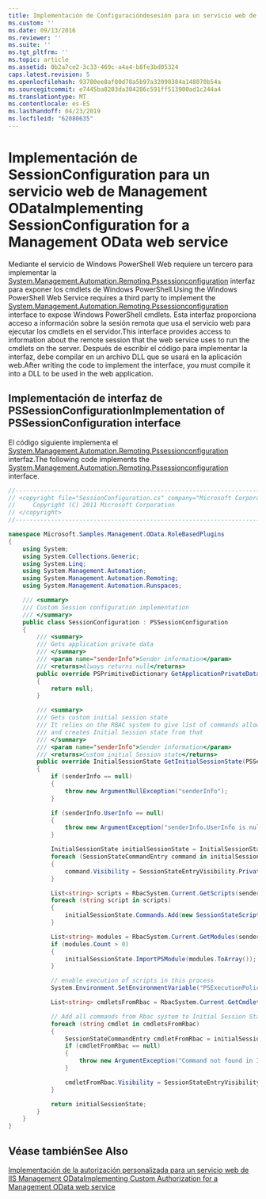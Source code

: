 ```yaml
---
title: Implementación de Configuracióndesesión para un servicio web de IIS Management OData | Microsoft Docs
ms.custom: ''
ms.date: 09/13/2016
ms.reviewer: ''
ms.suite: ''
ms.tgt_pltfrm: ''
ms.topic: article
ms.assetid: 0b2a7ce2-3c33-469c-a4a4-b8fe3bd05324
caps.latest.revision: 5
ms.openlocfilehash: 93780ee8af80d78a5b97a32098384a148070b54a
ms.sourcegitcommit: e7445ba8203da304286c591ff513900ad1c244a4
ms.translationtype: MT
ms.contentlocale: es-ES
ms.lasthandoff: 04/23/2019
ms.locfileid: "62080635"
---
```

# <a name="implementing-sessionconfiguration-for-a-management-odata-web-service"></a><span data-ttu-id="4f094-102">Implementación de SessionConfiguration para un servicio web de Management OData</span><span class="sxs-lookup"><span data-stu-id="4f094-102">Implementing SessionConfiguration for a Management OData web service</span></span>

<span data-ttu-id="4f094-103">Mediante el servicio de Windows PowerShell Web requiere un tercero para implementar la [System.Management.Automation.Remoting.Pssessionconfiguration](/dotnet/api/System.Management.Automation.Remoting.PSSessionConfiguration) interfaz para exponer los cmdlets de Windows PowerShell.</span><span class="sxs-lookup"><span data-stu-id="4f094-103">Using the Windows PowerShell Web Service requires a third party to implement the [System.Management.Automation.Remoting.Pssessionconfiguration](/dotnet/api/System.Management.Automation.Remoting.PSSessionConfiguration) interface to expose Windows PowerShell cmdlets.</span></span> <span data-ttu-id="4f094-104">Esta interfaz proporciona acceso a información sobre la sesión remota que usa el servicio web para ejecutar los cmdlets en el servidor.</span><span class="sxs-lookup"><span data-stu-id="4f094-104">This interface provides access to information about the remote session that the web service uses to run the cmdlets on the server.</span></span> <span data-ttu-id="4f094-105">Después de escribir el código para implementar la interfaz, debe compilar en un archivo DLL que se usará en la aplicación web.</span><span class="sxs-lookup"><span data-stu-id="4f094-105">After writing the code to implement the interface, you must compile it into a DLL to be used in the web application.</span></span>

## <a name="implementation-of-pssessionconfiguration-interface"></a><span data-ttu-id="4f094-106">Implementación de interfaz de PSSessionConfiguration</span><span class="sxs-lookup"><span data-stu-id="4f094-106">Implementation of PSSessionConfiguration interface</span></span>

<span data-ttu-id="4f094-107">El código siguiente implementa el [System.Management.Automation.Remoting.Pssessionconfiguration](/dotnet/api/System.Management.Automation.Remoting.PSSessionConfiguration) interfaz.</span><span class="sxs-lookup"><span data-stu-id="4f094-107">The following code implements the [System.Management.Automation.Remoting.Pssessionconfiguration](/dotnet/api/System.Management.Automation.Remoting.PSSessionConfiguration) interface.</span></span>

```csharp
//-----------------------------------------------------------------------
// <copyright file="SessionConfiguration.cs" company="Microsoft Corporation">
//     Copyright (C) 2011 Microsoft Corporation
// </copyright>
//-----------------------------------------------------------------------

namespace Microsoft.Samples.Management.OData.RoleBasedPlugins
{
    using System;
    using System.Collections.Generic;
    using System.Linq;
    using System.Management.Automation;
    using System.Management.Automation.Remoting;
    using System.Management.Automation.Runspaces;

    /// <summary>
    /// Custom Session configuration implementation
    /// </summary>
    public class SessionConfiguration : PSSessionConfiguration
    {
        /// <summary>
        /// Gets application private data
        /// </summary>
        /// <param name="senderInfo">Sender information</param>
        /// <returns>Always returns null</returns>
        public override PSPrimitiveDictionary GetApplicationPrivateData(PSSenderInfo senderInfo)
        {
            return null;
        }

        /// <summary>
        /// Gets custom initial session state
        /// It relies on the RBAC system to give list of commands allowed for a user
        /// and creates Initial Session state from that
        /// </summary>
        /// <param name="senderInfo">Sender information</param>
        /// <returns>Custom initial Session state</returns>
        public override InitialSessionState GetInitialSessionState(PSSenderInfo senderInfo)
        {
            if (senderInfo == null)
            {
                throw new ArgumentNullException("senderInfo");
            }

            if (senderInfo.UserInfo == null)
            {
                throw new ArgumentException("senderInfo.UserInfo is null");
            }

            InitialSessionState initialSessionState = InitialSessionState.CreateDefault();
            foreach (SessionStateCommandEntry command in initialSessionState.Commands)
            {
                command.Visibility = SessionStateEntryVisibility.Private;
            }

            List<string> scripts = RbacSystem.Current.GetScripts(senderInfo.UserInfo);
            foreach (string script in scripts)
            {
                initialSessionState.Commands.Add(new SessionStateScriptEntry(script));
            }

            List<string> modules = RbacSystem.Current.GetModules(senderInfo.UserInfo);
            if (modules.Count > 0)
            {
                initialSessionState.ImportPSModule(modules.ToArray());
            }

            // enable execution of scripts in this process
            System.Environment.SetEnvironmentVariable("PSExecutionPolicyPreference", "unrestricted");

            List<string> cmdletsFromRbac = RbacSystem.Current.GetCmdlets(senderInfo.UserInfo);

            // Add all commands from Rbac system to Initial Session State commands
            foreach (string cmdlet in cmdletsFromRbac)
            {
                SessionStateCommandEntry cmdletFromRbac = initialSessionState.Commands.FirstOrDefault(item => string.Equals(item.Name, cmdlet, StringComparison.OrdinalIgnoreCase));
                if (cmdletFromRbac == null)
                {
                    throw new ArgumentException("Command not found in InitialSessionState " + cmdlet);
                }

                cmdletFromRbac.Visibility = SessionStateEntryVisibility.Public;
            }

            return initialSessionState;
        }
    }
}
```

## <a name="see-also"></a><span data-ttu-id="4f094-108">Véase también</span><span class="sxs-lookup"><span data-stu-id="4f094-108">See Also</span></span>

[<span data-ttu-id="4f094-109">Implementación de la autorización personalizada para un servicio web de IIS Management OData</span><span class="sxs-lookup"><span data-stu-id="4f094-109">Implementing Custom Authorization for a Management OData web service</span></span>](./implementing-custom-authorization-for-a-management-odata-web-service.md)